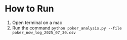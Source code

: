 # How to Run

1. Open terminal on a mac
2. Run the command `python poker_analysis.py --file poker_now_log_2025_07_30.csv`
